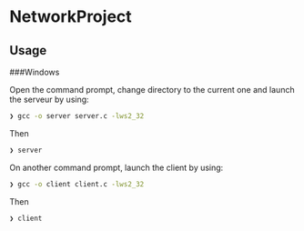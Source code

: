 # NetworkProject

## Usage

###Windows

Open the command prompt, change directory to the current one and launch the serveur by using:
```sh
❯ gcc -o server server.c -lws2_32
```
Then
```sh
❯ server
```
On another command prompt, launch the client by using:
```sh
❯ gcc -o client client.c -lws2_32
```
Then
```sh
❯ client
```
